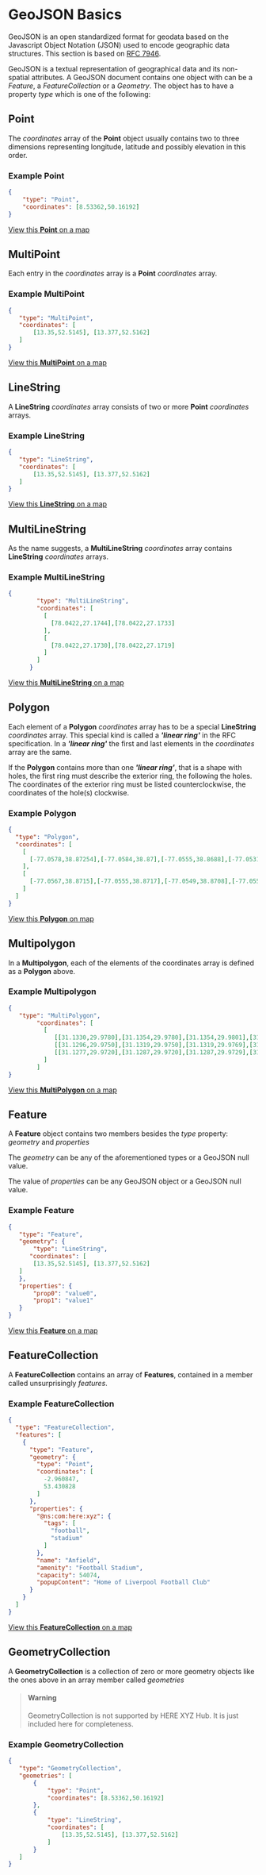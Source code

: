 # GeoJSON Basics

GeoJSON is an open standardized format for geodata based on the Javascript Object Notation (JSON) used to encode geographic data structures. This section is based on [RFC 7946](https://tools.ietf.org/html/rfc7946>).

GeoJSON is a textual representation of geographical data and its non-spatial attributes.
A GeoJSON document contains one object with can be a *Feature*, a *FeatureCollection* or a *Geometry*. The object has to have a property *type* which is one of the following:

## Point

The *coordinates* array of the **Point** object usually contains two to three dimensions representing longitude, latitude and possibly elevation in this order.

### Example Point

```json
{
    "type": "Point",
    "coordinates": [8.53362,50.16192]
}
```

[View this **Point** on a map](http://geojson.tools/index.html?url=data:text/json,%7B%22type%22:%20%22Point%22,%22coordinates%22:%20[8.53362,50.16192]%7D)

## MultiPoint

Each entry in the *coordinates* array is a **Point** *coordinates* array.

### Example MultiPoint

```json
{
   "type": "MultiPoint",
   "coordinates": [
       [13.35,52.5145], [13.377,52.5162]
   ]
}
```

[View this **MultiPoint** on a map](http://geojson.tools/index.html?url=data:text/json,%7B%22type%22:%22MultiPoint%22,%22coordinates%22:[[13.35,52.5145],[13.377,52.5162]]%7D)

## LineString

A **LineString** *coordinates* array consists of two or more **Point** *coordinates* arrays.

### Example LineString

```json
{
   "type": "LineString",
   "coordinates": [
       [13.35,52.5145], [13.377,52.5162]
   ]
}
```

[View this **LineString** on a map](http://geojson.tools/index.html?url=data:text/json,%7B%22type%22:%20%22LineString%22,%22coordinates%22:%20[[13.35,52.5145],%20[13.377,52.5162]]%7D)

## MultiLineString

As the name suggests, a **MultiLineString** *coordinates* array contains **LineString** *coordinates* arrays.

### Example MultiLineString

```json
{
        "type": "MultiLineString",
        "coordinates": [
          [
            [78.0422,27.1744],[78.0422,27.1733]
          ],
          [
            [78.0422,27.1730],[78.0422,27.1719]
          ]
        ]
      }
```

[View this **MultiLineString** on a map](http://geojson.tools/index.html?url=data:text/json,%7B%22type%22:%20%22MultiLineString%22,%22coordinates%22:%20[[[78.0422,27.1744],[78.0422,27.1733]],[[78.0422,27.1730],[78.0422,27.1719]]]%7D)

## Polygon

Each element of a **Polygon** *coordinates* array has to be a special **LineString** *coordinates* array. This special kind is called a ***'linear ring'*** in the RFC specification. In a ***'linear ring'*** the first and last elements in the *coordinates* array are the same.

If the **Polygon** contains more than one ***'linear ring'***, that is a shape with holes, the first ring must describe the exterior ring, the following the holes. The coordinates of the exterior ring must be listed counterclockwise, the coordinates of the hole(s) clockwise.

### Example Polygon

```json
{
  "type": "Polygon",
  "coordinates": [
    [
      [-77.0578,38.87254],[-77.0584,38.87],[-77.0555,38.8688],[-77.0531,38.8706],[-77.0546,38.8729],[-77.0578,38.87254]
    ],
    [
      [-77.0567,38.8715],[-77.0555,38.8717],[-77.0549,38.8708],[-77.0558,38.8702],[-77.0569,38.8706],[-77.0567,38.8715]
    ]
  ]
}
```

[View this **Polygon** on map](http://geojson.tools/index.html?url=data:text/json,%7B%22type%22:%20%22Polygon%22,%22coordinates%22:%20[[[-77.0578,38.87254],[-77.0584,38.8700],[-77.0555,38.8688],[-77.0531,38.8706],[-77.0546,38.8729],[-77.0578,38.87254]],[[-77.0567,38.8715],[-77.0555,38.8717],[-77.0549,38.8708],[-77.0558,38.8702],[-77.0569,38.8706],[-77.0567,38.8715]]]%7D)

## Multipolygon

In a **Multipolygon**, each of the elements of the coordinates array is defined as a **Polygon** above.

### Example Multipolygon

```json
{
   "type": "MultiPolygon",
        "coordinates": [
          [
             [[31.1330,29.9780],[31.1354,29.9780],[31.1354,29.9801],[31.1330,29.9801],[31.1330,29.9780]],
             [[31.1296,29.9750],[31.1319,29.9750],[31.1319,29.9769],[31.1296,29.9769],[31.1296,29.9750]],
             [[31.1277,29.9720],[31.1287,29.9720],[31.1287,29.9729],[31.1277,29.9729],[31.1277,29.9720]]
          ]
        ]
}
```

[View this **MultiPolygon** on a map](http://geojson.tools/index.html?url=data:text/json,%7B%22type%22:%22MultiPolygon%22,%22coordinates%22:[[[[31.1330,29.9780],[31.1354,29.9780],[31.1354,29.9801],[31.1330,29.9801],[31.1330,29.9780]],[[31.1296,29.9750],[31.1319,29.9750],[31.1319,29.9769],[31.1296,29.9769],[31.1296,29.9750]],[[31.1277,29.9720],[31.1287,29.9720],[31.1287,29.9729],[31.1277,29.9729],[31.1277,29.9720]]]]%7D)

## Feature

A **Feature** object contains two members besides the *type* property: *geometry* and *properties*

The *geometry* can be any of the aforementioned types or a GeoJSON null value.

The value of *properties* can be any GeoJSON object or a GeoJSON null value.

### Example Feature

```json
{
   "type": "Feature",
   "geometry": {
       "type": "LineString",
      "coordinates": [
       [13.35,52.5145], [13.377,52.5162]
   ]
   },
   "properties": {
       "prop0": "value0",
       "prop1": "value1"
   }
}
```

[View this **Feature** on a map](http://geojson.tools/index.html?url=data:text/json,%7B%22type%22:%22Feature%22,%22geometry%22:%7B%22type%22:%22LineString%22,%22coordinates%22:[[13.35,52.5145],[13.377,52.5162]]%7D,%22properties%22:%7B%22prop0%22:%22value0%22,%22prop1%22:%22value1%22%7D%7D)

## FeatureCollection

A **FeatureCollection** contains an array of **Features**, contained in a member called unsurprisingly *features*.

### Example FeatureCollection

```json
{
  "type": "FeatureCollection",
  "features": [
    {
      "type": "Feature",
      "geometry": {
        "type": "Point",
        "coordinates": [
          -2.960847,
          53.430828
        ]
      },
      "properties": {
        "@ns:com:here:xyz": {
          "tags": [
            "football",
            "stadium"
          ]
        },
        "name": "Anfield",
        "amenity": "Football Stadium",
        "capacity": 54074,
        "popupContent": "Home of Liverpool Football Club"
      }
    }
  ]
}
```

[View this **FeatureCollection** on a map](http://geojson.tools/index.html?url=data:text/json,%7B%22type%22:%22FeatureCollection%22,%22features%22:[%7B%22type%22:%22Feature%22,%22geometry%22:%7B%22type%22:%22Point%22,%22coordinates%22:[-2.960847,53.430828]%7D,%22properties%22:%7B%22@ns:com:here:xyz%22:%7B%22tags%22:[%22football%22,%22stadium%22]%7D,%22name%22:%22Anfield%22,%22amenity%22:%22Football%20Stadium%22,%22capacity%22:54074,%22popupContent%22:%22Home%20of%20Liverpool%20Football%20Club%22%7D%7D]%7D)

## GeometryCollection

A **GeometryCollection** is a collection of zero or more geometry objects like the ones above in an array member called *geometries*

> #### Warning
> GeometryCollection is not supported by HERE XYZ Hub. It is just included here for completeness.

### Example GeometryCollection

```json
{
   "type": "GeometryCollection",
   "geometries": [
       {
           "type": "Point",
           "coordinates": [8.53362,50.16192]
       },
       {
           "type": "LineString",
           "coordinates": [
               [13.35,52.5145], [13.377,52.5162]
           ]
       }
   ]
}
```

